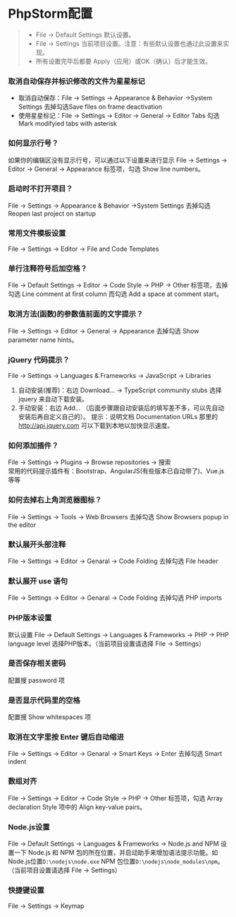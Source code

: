 # PhpStorm配置

> - File -> Default Settings 默认设置。
> - File -> Settings 当前项目设置。注意：有些默认设置也通过此设置来实现。
> - 所有设置完毕后都要 Apply（应用）或OK（确认）后才能生效。

### 取消自动保存并标识修改的文件为星星标记
- 取消自动保存：File -> Settings -> Appearance & Behavior ->System Settings 去掉勾选Save files on frame deactivation
- 使用星星标记：File -> Settings -> Editor -> General -> Editor Tabs 勾选Mark modifyied tabs with asterisk

### 如何显示行号？
如果你的编辑区没有显示行号，可以通过以下设置来进行显示 File -> Settings -> Editor -> General -> Appearance 标签项，勾选 Show line numbers。

### 启动时不打开项目？
File -> Settings -> Appearance & Behavior ->System Settings 去掉勾选Reopen last project on startup

### 常用文件模板设置
File -> Settings -> Editor -> File and Code Templates

### 单行注释符号后加空格？
File -> Default Settings -> Editor -> Code Style -> PHP -> Other 标签项，去掉勾选 Line comment at first column 而勾选 Add a space at comment start。

### 取消方法(函数)的参数值前面的文字提示？
File -> Settings -> Editor -> General -> Appearance 去掉勾选 Show parameter name hints。

### jQuery 代码提示？
File -> Settings -> Languages & Frameworks -> JavaScript -> Libraries
1. 自动安装(推荐)：右边 Download... -> TypeScript community stubs 选择 jquery 来自动下载安装。
2. 手动安装：右边 Add... （后面步骤跟自动安装后的填写差不多，可以先自动安装后再自定义自己的）。
提示：说明文档 Documentation URLs 那里的 http://api.jquery.com 可以下载到本地以加快显示速度。

### 如何添加插件？
File -> Settings -> Plugins -> Browse repositories -> 搜索  
常用的代码提示插件有：Bootstrap、AngularJS(有些版本已自动带了)、Vue.js 等等

### 如何去掉右上角浏览器图标？
File -> Settings -> Tools -> Web Browsers 去掉勾选 Show Browsers popup in the editor

### 默认展开头部注释
File -> Settings -> Editor -> Genaral -> Code Folding 去掉勾选 File header

### 默认展开 use 语句
File -> Settings -> Editor -> Genaral -> Code Folding 去掉勾选 PHP imports

### PHP版本设置
默认设置 File -> Default Settings -> Languages & Frameworks -> PHP -> PHP language level 选择PHP版本。（当前项目设置请选择 File -> Settings）

### 是否保存相关密码
配置搜 password 项

### 是否显示代码里的空格
配置搜 Show whitespaces 项

### 取消在文字里按 Enter 键后自动缩进
File -> Settings -> Editor -> Genaral -> Smart Keys -> Enter 去掉勾选 Smart indent

### 数组对齐
File -> Settings -> Editor -> Code Style -> PHP -> Other 标签项，勾选 Array declaration Style 项中的 Align key-value pairs。

### Node.js设置
File -> Default Settings -> Languages & Frameworks -> Node.js and NPM 设置一下 Node.js 和 NPM 包的所在位置，并启动助手来增加语法提示功能。如Node.js位置`D:\nodejs\node.exe` NPM 包位置`D:\nodejs\node_modules\npm`。（当前项目设置请选择 File -> Settings）

### 快捷键设置
File -> Settings -> Keymap